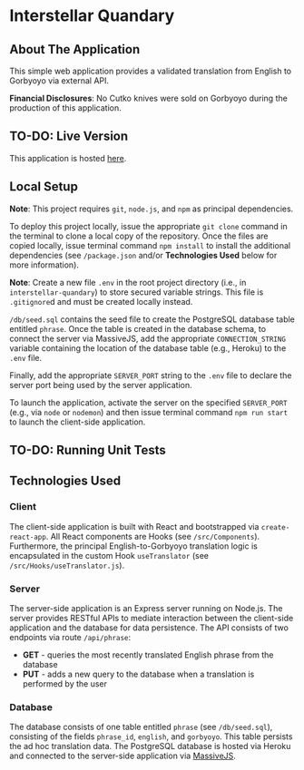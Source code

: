 # Interstellar Quandary

## About The Application

This simple web application provides a validated translation from English to Gorbyoyo via external API.

**Financial Disclosures**: No Cutko knives were sold on Gorbyoyo during the production of this application.

## TO-DO: Live Version

This application is hosted [here]().

## Local Setup

**Note**: This project requires `git`, `node.js`, and `npm` as principal dependencies.

To deploy this project locally, issue the appropriate `git clone` command in the terminal to clone a local copy of the repository. Once the files are copied locally, issue terminal command `npm install` to install the additional dependencies (see `/package.json` and/or **Technologies Used** below for more information).

**Note**: Create a new file `.env` in the root project directory (i.e., in `interstellar-quandary`) to store secured variable strings. This file is `.gitignore`d and must be created locally instead.

`/db/seed.sql` contains the seed file to create the PostgreSQL database table entitled `phrase`. Once the table is created in the database schema, to connect the server via MassiveJS, add the appropriate `CONNECTION_STRING` variable containing the location of the database table (e.g., Heroku) to the `.env` file.

Finally, add the appropriate `SERVER_PORT` string to the `.env` file to declare the server port being used by the server application. 

To launch the application, activate the server on the specified `SERVER_PORT` (e.g., via `node` or `nodemon`) and then issue terminal command `npm run start` to launch the client-side application.

## TO-DO: Running Unit Tests

## Technologies Used

### Client

The client-side application is built with React and bootstrapped via `create-react-app`. All React components are Hooks (see `/src/Components`). Furthermore, the principal English-to-Gorbyoyo translation logic is encapsulated in the custom Hook `useTranslator` (see `/src/Hooks/useTranslator.js`).

### Server

The server-side application is an Express server running on Node.js. The server provides RESTful APIs to mediate interaction between the client-side application and the database for data persistence. The API consists of two endpoints via route `/api/phrase`:
* **GET** - queries the most recently translated English phrase from the database
* **PUT** - adds a new query to the database when a translation is performed by the user

### Database

The database consists of one table entitled `phrase` (see `/db/seed.sql`), consisting of the fields `phrase_id`, `english`, and `gorbyoyo`. This table persists the ad hoc translation data. The PostgreSQL database is hosted via Heroku and connected to the server-side application via [MassiveJS](https://massivejs.org/).